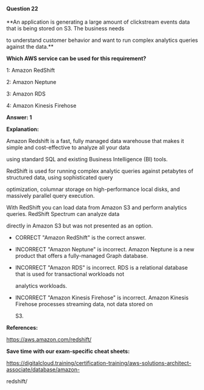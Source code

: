 #### Question  22


**An application is generating a large amount of clickstream events data that is being stored on S3. The business needs

to understand customer behavior and want to run complex analytics queries against the data.**


**Which AWS service can be used for this requirement?**


1: Amazon RedShift


2: Amazon Neptune


3: Amazon RDS


4: Amazon Kinesis Firehose


**Answer: 1**


**Explanation:**


Amazon Redshift is a fast, fully managed data warehouse that makes it simple and cost-effective to analyze all your data

using standard SQL and existing Business Intelligence (BI) tools.


RedShift is used for running complex analytic queries against petabytes of structured data, using sophisticated query

optimization, columnar storage on high-performance local disks, and massively parallel query execution.


With RedShift you can load data from Amazon S3 and perform analytics queries. RedShift Spectrum can analyze data

directly in Amazon S3 but was not presented as an option.


- CORRECT "Amazon RedShift" is the correct answer.


- INCORRECT "Amazon Neptune" is incorrect. Amazon Neptune is a new product that offers a fully-managed Graph database.


- INCORRECT "Amazon RDS" is incorrect. RDS is a relational database that is used for transactional workloads not

  analytics workloads.


- INCORRECT "Amazon Kinesis Firehose" is incorrect. Amazon Kinesis Firehose processes streaming data, not data stored on

  S3.


**References:**


https://aws.amazon.com/redshift/


**Save time with our exam-specific cheat sheets:**


https://digitalcloud.training/certification-training/aws-solutions-architect-associate/database/amazon-

redshift/

